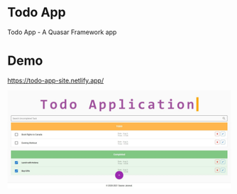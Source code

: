 # Todo App

Todo App - A Quasar Framework app

# Demo

https://todo-app-site.netlify.app/

![](quasar_app/src/assets/2.jpg)
